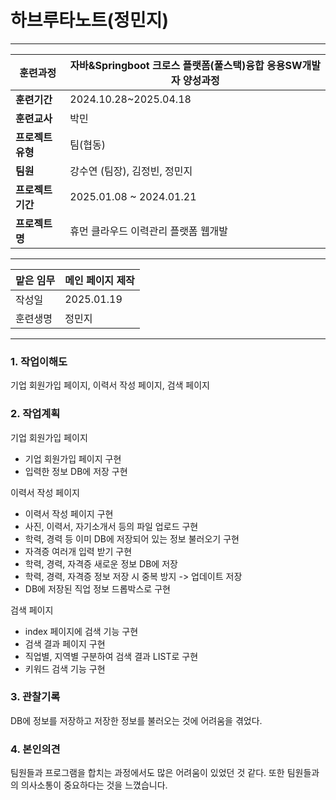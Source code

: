 # 하브루타노트(정민지)

---

| **훈련과정** | 자바&Springboot 크로스 플랫폼(풀스택)융합 응용SW개발자 양성과정 |
| --- | --- |
| **훈련기간** | 2024.10.28~2025.04.18 |
| **훈련교사** | 박민 |
| **프로젝트 유형** | 팀(협동) |
| **팀원** | 강수연 (팀장), 김정빈, 정민지 |
| **프로젝트 기간** | 2025.01.08 ~ 2024.01.21 |
| **프로젝트명** | 휴먼 클라우드 이력관리 플랫폼 웹개발 |

---

| 맡은 임무 | 메인 페이지 제작 |
| --- | --- |
| 작성일 | 2025.01.19 |
| 훈련생명 | 정민지 |

---

### 1. 작업이해도

기업 회원가입 페이지, 이력서 작성 페이지, 검색 페이지 

### 2. 작업계획

기업 회원가입 페이지

- 기업 회원가입 페이지 구현
- 입력한 정보 DB에 저장 구현

이력서 작성 페이지

- 이력서 작성 페이지 구현
- 사진, 이력서, 자기소개서 등의 파일 업로드 구현
- 학력, 경력  등 이미 DB에 저장되어 있는 정보 불러오기 구현
- 자격증 여러개 입력 받기 구현
- 학력, 경력, 자격증 새로운 정보 DB에 저장
- 학력, 경력, 자격증 정보 저장 시 중복 방지 -> 업데이트 저장
- DB에 저장된 직업 정보 드롭박스로 구현

검색 페이지

- index 페이지에 검색 기능 구현
- 검색 결과 페이지 구현
- 직업별, 지역별 구분하여 검색 결과 LIST로 구현
- 키워드 검색 기능 구현 
  

### 3. 관찰기록

DB에 정보를 저장하고 저장한 정보를 불러오는 것에 어려움을 겪었다. 

### 4. 본인의견

팀원들과 프로그램을 합치는 과정에서도 많은 어려움이 있었던 것 같다. 또한 팀원들과의 의사소통이 중요하다는 것을 느꼈습니다.
